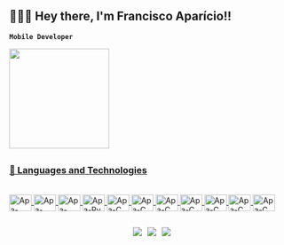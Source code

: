 ## 🧑🏻‍💻 Hey there, I'm Francisco Aparício!!

**`Mobile Developer`**
<html>
  <div>
    <a href="https://beacons.ai/euapariciocoelho1996">
       <img height="180em" src="https://github-readme-stats.vercel.app/api/top-langs/?username=euapariciocoelho1996&layout=compact&langs_count=16&theme=dracula"/>
  </div>
</html>
      
## 
### 🤖 Languages ​​and Technologies
<div style="display: inline_block"><br>
  <img align="center" alt="Apa-Flutter" height="30" width="40" src="https://cdn.jsdelivr.net/gh/devicons/devicon@latest/icons/flutter/flutter-original.svg">
  <img align="center" alt="Apa-Dart" height="30" width="40" src="https://cdn.jsdelivr.net/gh/devicons/devicon@latest/icons/dart/dart-original.svg">
  <img align="center" alt="Apa-Fire" height="30" width="40" src="https://cdn.jsdelivr.net/gh/devicons/devicon@latest/icons/firebase/firebase-original.svg">
  <img align="center" alt="Apa-Py" height="30" width="40" src="https://cdn.jsdelivr.net/gh/devicons/devicon@latest/icons/python/python-original.svg">
  <img align="center" alt="Apa-C" height="30" width="40" src="https://cdn.jsdelivr.net/gh/devicons/devicon@latest/icons/c/c-original.svg">
  <img align="center" alt="Apa-C" height="30" width="40" src="https://cdn.jsdelivr.net/gh/devicons/devicon@latest/icons/javascript/javascript-original.svg">
  <img align="center" alt="Apa-C" height="30" width="40" src="https://cdn.jsdelivr.net/gh/devicons/devicon@latest/icons/react/react-original.svg" />
  <img align="center" alt="Apa-C" height="30" width="40" src="https://cdn.jsdelivr.net/gh/devicons/devicon@latest/icons/docker/docker-original.svg" />
  <img align="center" alt="Apa-C" height="30" width="40" src="https://cdn.jsdelivr.net/gh/devicons/devicon@latest/icons/html5/html5-original.svg" />
  <img align="center" alt="Apa-C" height="30" width="40" src="https://cdn.jsdelivr.net/gh/devicons/devicon@latest/icons/css3/css3-original.svg" />
  <img align="center" alt="Apa-C" height="30" width="40" src="https://cdn.jsdelivr.net/gh/devicons/devicon@latest/icons/c/c-original.svg" />
          
                         
          
          
          
</div>
  
  ##
 
<div style="display: flex; justify-content: center; gap: 10px;">
  <a href="https://www.instagram.com/euapariciocoelho_/" target="_blank"><img src="https://img.shields.io/badge/-Instagram-%23E4405F?style=for-the-badge&logo=instagram&logoColor=white" target="_blank"></a>
  <a href="mailto:faparicionc@gmail.com"><img src="https://img.shields.io/badge/-Gmail-%23333?style=for-the-badge&logo=gmail&logoColor=white" target="_blank"></a>
  <a href="https://www.linkedin.com/in/francisco-aparicio-785847299/" target="_blank"><img src="https://img.shields.io/badge/-LinkedIn-%230077B5?style=for-the-badge&logo=linkedin&logoColor=white" target="_blank"></a>
</div>

